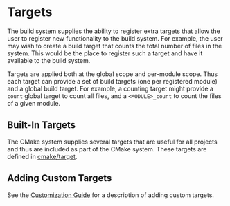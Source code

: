 
# Targets

The build system supplies the ability to register extra targets that allow the user to register new
functionality to the build system. For example, the user may wish to create a build target that
counts the total number of files in the system.  This would be the place to register such a target
and have it available to the build system.

Targets are applied both at the global scope and per-module scope. Thus each target can provide a set of build targets (one per registered module) and a global build target. For example, a counting target might provide a `count` global target to count all files, and a `<MODULE>_count` to count the files of a given module.

## Built-In Targets

The CMake system supplies several targets that are useful for all projects and thus are included
as part of the CMake system. These targets are defined in [cmake/target](https://github.com/nasa/fprime/tree/devel/cmake/target).


## Adding Custom Targets

See the [Customization Guide](cmake-customization.md) for a description of adding custom targets.
